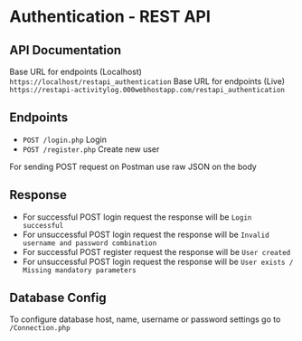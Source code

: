 # Authentication - REST API

## API Documentation
Base URL for endpoints (Localhost) `https://localhost/restapi_authentication`
Base URL for endpoints (Live) `https://restapi-activitylog.000webhostapp.com/restapi_authentication`

## Endpoints
- `POST /login.php` Login
- `POST /register.php` Create new user

For sending POST request on Postman use raw JSON on the body

## Response
- For successful POST login request the response will be `Login successful`
- For unsuccessful POST  login request the response will be `Invalid username and password combination`
- For successful POST register request the response will be `User created`
- For unsuccessful POST  login request the response will be `User exists / Missing mandatory parameters`

## Database Config
To configure database host, name, username or password settings go to `/Connection.php`
